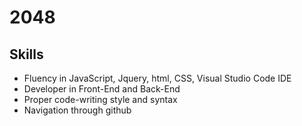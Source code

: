 # 2048


## Skills
* Fluency in JavaScript, Jquery, html, CSS, Visual Studio Code IDE
* Developer in Front-End and Back-End
* Proper code-writing style and syntax
* Navigation through github
